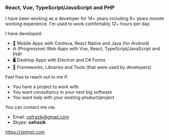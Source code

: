 ### React, Vue, TypeScript/JavaScript and PHP

I have been working as a developer for 14+ years including 9+ years remote working experience. I'm used to work comfortably 12+ hours per day.

I have developed:

- 📱 Mobile Apps with Cordova, React Native and Java (for Android)
- 🌐 (Progressive) Web Apps with Vue, React, TypeScript/JavaScript and PHP
- 🖥️ Desktop Apps with Electron and C# Forms
- 🔨 Frameworks, Libraries and Tools (that were used by developers)

Feel free to reach out to me if:

- You have a project to work with
- You want consultancy in your next big software
- You want help with your existing product/project

You can contact me via:

- Email: <safrazik@gmail.com>
- Skype: **safrazik**

https://zetmel.com

<!--
**safrazik/safrazik** is a ✨ _special_ ✨ repository because its `README.md` (this file) appears on your GitHub profile.

Here are some ideas to get you started:

- 🔭 I’m currently working on ...
- 🌱 I’m currently learning ...
- 👯 I’m looking to collaborate on ...
- 🤔 I’m looking for help with ...
- 💬 Ask me about ...
- 📫 How to reach me: ...
- 😄 Pronouns: ...
- ⚡ Fun fact: ...
-->
